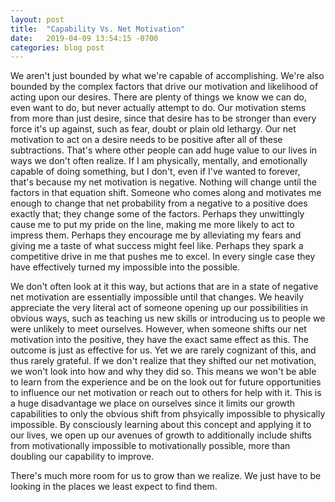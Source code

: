 ```yaml
---
layout: post
title:  "Capability Vs. Net Motivation"
date:   2019-04-09 13:54:15 -0700
categories: blog post
---
```


We aren't just bounded by what we're capable of accomplishing. We're also bounded by  the complex factors that drive our motivation and likelihood of acting upon our desires. There are plenty of things we know we can do, even want to do, but never actually attempt to do. Our motivation stems from more than just desire, since that desire has to be stronger than every force it's up against, such as fear, doubt or plain old lethargy. Our net motivation to act on a desire needs to be positive after all of these subtractions. That's where other people can add huge value to our lives in ways we don't often realize. If I am physically, mentally, and emotionally capable of doing something, but I don't, even if I've wanted to forever, that's because my net motivation is negative. Nothing will change until the factors in that equation shift. Someone who comes along and motivates me enough to change that net probability from a negative to a positive does exactly that; they change some of the factors. Perhaps they unwittingly cause me to put my pride on the line, making me more likely to act to impress them. Perhaps they encourage me by alleviating my fears and giving me a taste of what success might feel like. Perhaps they spark a competitive drive in me that pushes me to excel. In every single case they have effectively turned my impossible into the possible. 

We don't often look at it this way, but actions that are in a state of negative net motivation are essentially impossible until that changes. We heavily appreciate the very literal act of someone opening up our possibilities in obvious ways, such as teaching us new skills or introducing us to people we were unlikely to meet ourselves. However, when someone shifts our net motivation into the positive, they have the exact same effect as this. The outcome is just as effective for us. Yet we are rarely cognizant of this, and thus rarely grateful. If we don't realize that they shifted our net motivation, we won't look into how and why they did so. This means we won't be able to learn from the experience and be on the look out for future opportunities to influence our net motivation or reach out to others for help with it. This is a huge disadvantage we place on ourselves since it limits our growth capabilities to only the obvious shift from phsyically impossible to physically impossible. By consciously learning about this concept and applying it to our lives, we open up our avenues of growth to additionally include shifts from motivationally impossible to motivationally possible, more than doubling our capability to improve.

There's much more room for us to grow than we realize. We just have to be looking in the places we least expect to find them.
